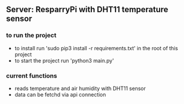 ## Server: ResparryPi with DHT11 temperature sensor

### to run the project

- to install run 'sudo pip3 install -r requirements.txt' in the root of this project
- to start the project run 'python3 main.py'

### current functions

- reads temperature and air humidity with DHT11 sensor
- data can be fetchd via api connection
